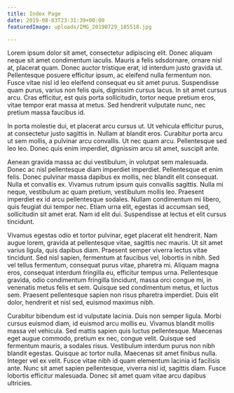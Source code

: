 ```yaml
---
title: Index Page
date: 2019-08-03T23:31:39+00:00
featuredImage: uploads/IMG_20190729_185518.jpg

---
```

Lorem ipsum dolor sit amet, consectetur adipiscing elit. Donec aliquam neque sit amet condimentum iaculis. Mauris a felis sdsdornare, ornare nisl at, placerat quam. Donec auctor tristique erat, id interdum justo gravida ut. Pellentesque posuere efficitur ipsum, ac eleifend nulla fermentum non. Fusce vitae nisl id leo eleifend consequat eu sit amet purus. Suspendisse quam purus, varius non felis quis, dignissim cursus lacus. In sit amet cursus arcu. Cras efficitur, est quis porta sollicitudin, tortor neque pretium eros, vitae tempor erat massa at metus. Sed hendrerit vulputate nunc, nec pretium massa faucibus id.

In porta molestie dui, et placerat arcu cursus ut. Ut vehicula efficitur purus, at consectetur justo sagittis in. Nullam at blandit eros. Curabitur porta arcu ut sem mollis, a pulvinar arcu convallis. Ut nec quam arcu. Pellentesque sed leo leo. Donec quis enim imperdiet, dignissim arcu sit amet, suscipit ante.

Aenean gravida massa ac dui vestibulum, in volutpat sem malesuada. Donec ac nisl pellentesque diam imperdiet imperdiet. Pellentesque et enim felis. Donec pulvinar massa dapibus ex mollis, nec blandit elit consequat. Nulla et convallis ex. Vivamus rutrum ipsum quis convallis sagittis. Nulla mi neque, vestibulum ac quam pretium, vestibulum mollis leo. Praesent imperdiet ex id arcu pellentesque sodales. Nullam condimentum mi libero, quis feugiat dui tempor nec. Etiam urna elit, egestas id accumsan sed, sollicitudin sit amet erat. Nam id elit dui. Suspendisse at lectus et elit cursus tincidunt.

Vivamus egestas odio et tortor pulvinar, eget placerat elit hendrerit. Nam augue lorem, gravida at pellentesque vitae, sagittis nec mauris. Ut sit amet varius ligula, quis dapibus diam. Praesent semper viverra lectus vitae tincidunt. Sed nisl sapien, fermentum at faucibus vel, lobortis in nibh. Sed vel tellus fermentum, consequat purus vitae, pharetra mi. Aliquam magna eros, consequat interdum fringilla eu, efficitur tempus urna. Pellentesque gravida, odio condimentum fringilla tincidunt, massa orci congue mi, in venenatis metus felis et sem. Quisque sed condimentum metus, et luctus sem. Praesent pellentesque sapien non risus pharetra imperdiet. Duis elit dolor, hendrerit et nisl sed, euismod maximus nibh.

Curabitur bibendum est id vulputate lacinia. Duis non semper ligula. Morbi cursus euismod diam, id euismod arcu mollis eu. Vivamus blandit mollis massa vel vehicula. Sed mattis sapien quis luctus pellentesque. Maecenas eget augue commodo, pretium ex nec, congue velit. Quisque sed fermentum mauris, a sodales risus. Vestibulum interdum purus non nibh blandit egestas. Quisque ac tortor nulla. Maecenas sit amet finibus nulla. Integer vel ex velit. Fusce vitae nibh id quam elementum lacinia id facilisis ante. Nunc sit amet sapien pellentesque, viverra nisl id, sagittis diam. Fusce lobortis efficitur malesuada. Donec sit amet quam vitae arcu dapibus ultricies.